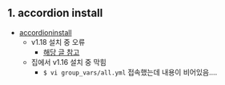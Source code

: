 ## 1. accordion install
- [accordioninstall](https://github.com/EunJaePark/mantech/blob/main/%EA%B5%90%EC%9C%A1/210308(%E1%84%8B%E1%85%A1%E1%84%8F%E1%85%A9%E1%84%83%E1%85%B5%E1%84%8B%E1%85%A5%E1%86%AB%E1%84%89%E1%85%A5%E1%86%AF%E1%84%8E%E1%85%B5%2Brs%2Cpod%2Cdeployment%E1%84%8E%E1%85%A1%E1%84%8B%E1%85%B5).md)
  - v1.18 설치 중 오류
    - [해당 글 참고](https://www.kangtaeho.com/118)      
  - 집에서 v1.16 설치 중 막힘
    - `$ vi group_vars/all.yml` 접속했는데 내용이 비어있음....
